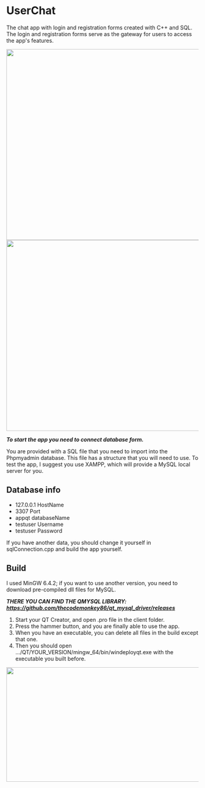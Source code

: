 # UserChat
The chat app with login and registration forms created with C++ and SQL.
The login and registration forms serve as the gateway for users to access the app's features.

<p align = "center">
  <img src="https://github.com/Gongameros/UserChat/assets/113860048/2a73c535-da3c-4ceb-ad37-024b2b96e5b7" width="800" height="500"/>


  
  <img src="https://github.com/Gongameros/UserChat/assets/113860048/ceadb24e-5446-49b4-9f8a-72a7dc6dfac0" width="800" height="500"/>

  
</p>


***To start the app you need to connect database form.***

You are provided with a SQL file that you need to import into the Phpmyadmin database. This file has a structure that you will need to use.
To test the app, I suggest you use XAMPP, which will provide a MySQL local server for you.

## Database info
* 127.0.0.1 HostName
* 3307 Port
* appqt databaseName
* testuser Username
* testuser Password

If you have another data, you should change it yourself in sqlConnection.cpp and build the app yourself.

## Build
I used MinGW 6.4.2; if you want to use another version, you need to download pre-compiled dll files for MySQL.

***THERE YOU CAN FIND THE QMYSQL LIBRARY: https://github.com/thecodemonkey86/qt_mysql_driver/releases***


1. Start your QT Creator, and open .pro file in the client folder.<br />
2. Press the hammer button, and you are finally able to use the app.<br />
3. When you have an executable, you can delete all files in the build except that one.<br />
4. Then you should open .../QT/YOUR_VERSION/mingw_64/bin/windeployqt.exe with the executable you built before.<br />


<p align="center">
  <img src="https://github.com/Gongameros/UserChat/assets/113860048/d9c09e63-0086-4344-9fe8-46a89386a180" width="600" height="300"/>
</p>

